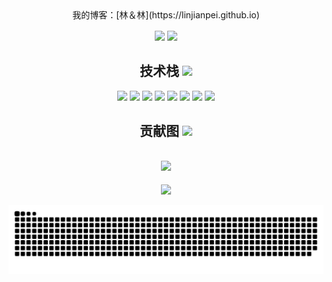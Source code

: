 <div align="center" style="line-height:22px">
  我的博客：[林＆林](https://linjianpei.github.io)
</div>

<p align = "center">
  <img src = "https://github-readme-stats.vercel.app/api?username=LINJIANPEI&show_icons=true&theme=tokyonight&line_height=27&locale=cn">
  <img src = "https://github-readme-stats.vercel.app/api/top-langs/?username=LINJIANPEI&theme=radical&locale=cn">
</p>

<h2 align="center"> 技术栈 <img src="https://media.giphy.com/media/mGcNjsfWAjY5AEZNw6/giphy.gif" width="50"></h2>
<p align="center">
<img src="https://img.shields.io/badge/-JavaScript-black?style=flat-square&logo=javascript"/>
<img src="https://img.shields.io/badge/-Nodejs-black?style=flat-square&logo=Node.js"/>
<img src="https://img.shields.io/badge/-Expressjs-black?style=flat-square&logo=Express.js"/>
<img src="https://img.shields.io/badge/-React-black?style=flat-square&logo=react"/>
<img src="https://img.shields.io/badge/-MongoDB-black?style=flat-square&logo=mongodb"/>
<img src="https://img.shields.io/badge/-MySQL-black?style=flat-square&logo=mysql"/>
<img src="https://img.shields.io/badge/-Git-black?style=flat-square&logo=git"/>
<img src="https://img.shields.io/badge/-GitHub-black?style=flat-square&logo=github"/>
</p>
<p align="center">

  
<h2 align="center"> 贡献图 <img src="https://media.giphy.com/media/WUlplcMpOCEmTGBtBW/giphy.gif" width="30"></h2>
<h2 align="center">  <img src = "https://github-readme-activity-graph.vercel.app/graph?username=LINJIANPEI"></h2>

<p align = "center">
<img width="50%" src="https://github-readme-streak-stats.herokuapp.com/?user=LINJIANPEI&show_icons=true&locale=zh_Hans&layout=compact&theme=radical&line_height=0" />
</p>


<picture>
  <source media="(prefers-color-scheme: dark)" srcset="https://raw.githubusercontent.com/LINJIANPEI/LINJIANPEI/output/github-contribution-grid-snake-dark.svg">
  <source media="(prefers-color-scheme: light)" srcset="https://raw.githubusercontent.com/LINJIANPEI/LINJIANPEI/output/github-contribution-grid-snake.svg">
  <img alt="github contribution grid snake animation" src="https://raw.githubusercontent.com/LINJIANPEI/LINJIANPEI/output/github-contribution-grid-snake.svg">
</picture>

